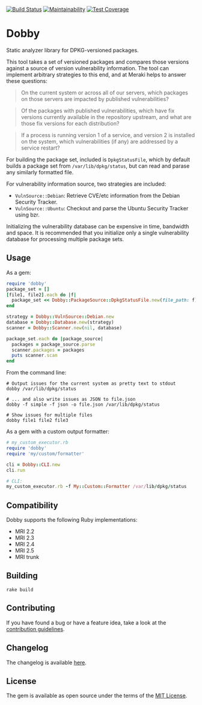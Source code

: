 [![Build Status](https://travis-ci.org/bannable/dobby.svg?branch=master)](https://travis-ci.org/bannable/dobby)
[![Maintainability](https://api.codeclimate.com/v1/badges/fdb6c17ead5ccae52a77/maintainability)](https://codeclimate.com/github/bannable/dobby/maintainability)
[![Test Coverage](https://api.codeclimate.com/v1/badges/fdb6c17ead5ccae52a77/test_coverage)](https://codeclimate.com/github/bannable/dobby/test_coverage)
# Dobby

Static analyzer library for DPKG-versioned packages.

This tool takes a set of versioned packages and compares those versions against
a source of version vulnerability information. The tool can implement arbitrary
strategies to this end, and at Meraki helps to answer these questions:

>On the current system or across all of our servers, which packages on those servers
>are impacted by published vulnerabilities?

>Of the packages with published vulnerabilities, which have fix versions currently
>available in the repository upstream, and what are those fix versions for each
>distribution?

>If a process is running version 1 of a service, and version 2 is installed
>on the system, which vulnerabilities (if any) are addressed by a service restart?

For building the package set, included is `DpkgStatusFile`, which by default builds
a package set from `/var/lib/dpkg/status`, but can read and parase any similarly
formatted file.

For vulnerability information source, two strategies are included:
* `VulnSource::Debian`: Retrieve CVE/etc information from the Debian Security Tracker.
* `VulnSource::Ubuntu`: Checkout and parse the Ubuntu Security Tracker using bzr.

Initializing the vulnerability database can be expensive in time, bandwidth
and space. It is recommended that you initialize only a single vulnerability
database for processing multiple package sets.

## Usage

As a gem:
```ruby
require 'dobby'
package_set = []
[file1, file2].each do |f|
  package_set << Dobby::PackageSource::DpkgStatusFile.new(file_path: f)
end

strategy = Dobby::VulnSource::Debian.new
database = Dobby::Database.new(strategy)
scanner = Dobby::Scanner.new(nil, database)

package_set.each do |package_source|
  packages = package_source.parse
  scanner.packages = packages
  puts scanner.scan
end
```

From the command line:
```
# Output issues for the current system as pretty text to stdout
dobby /var/lib/dpkg/status

# ... and also write issues as JSON to file.json
dobby -f simple -f json -o file.json /var/lib/dpkg/status

# Show issues for multiple files
dobby file1 file2 file3
```

As a gem with a custom output formatter:
```ruby
# my_custom_executor.rb
require 'dobby'
require 'my/custom/formatter'

cli = Dobby::CLI.new
cli.run

# CLI:
my_custom_executor.rb -f My::Custom::Formatter /var/lib/dpkg/status
```

## Compatibility

Dobby supports the following Ruby implementations:

* MRI 2.2
* MRI 2.3
* MRI 2.4
* MRI 2.5
* MRI trunk

## Building

```
rake build
```

## Contributing

If you have found a bug or have a feature idea, take a look at the [contribution guidelines](CONTRIBUTING.md).

## Changelog

The changelog is available [here](CHANGELOG.md).

## License

The gem is available as open source under the terms of the [MIT License](https://opensource.org/licenses/MIT).
